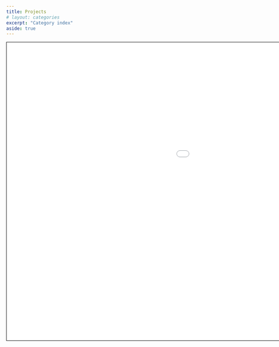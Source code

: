 ```yaml
---
title: Projects
# layout: categories
excerpt: "Category index"
aside: true
---
```

<iframe src="IranProtest22-v1.html" width="300%" height="800" style="border:1px solid black;">  </iframe>